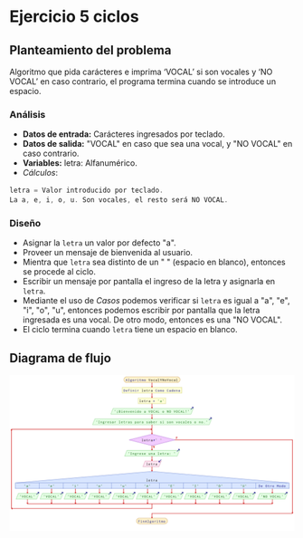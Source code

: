 # Ejercicio 5 ciclos

## Planteamiento del problema

Algoritmo que pida carácteres e imprima ‘VOCAL’ si son vocales y ‘NO VOCAL’ en caso contrario, el programa termina cuando se introduce un espacio.

### Análisis

- **Datos de entrada:** Carácteres ingresados por teclado.
- **Datos de salida:** "VOCAL" en caso que sea una vocal, y "NO VOCAL" en caso contrario.
- **Variables:** letra: Alfanumérico.
- *Cálculos*:
```C
letra = Valor introducido por teclado.
La a, e, i, o, u. Son vocales, el resto será NO VOCAL.
```

### Diseño

- Asignar la `letra` un valor por defecto "a".
- Proveer un mensaje de bienvenida al usuario.
- Mientra que `letra` sea distinto de un " " (espacio en blanco), entonces se procede al ciclo.
- Escribir un mensaje por pantalla el ingreso de la letra y asignarla en `letra`.
- Mediante el uso de *Casos* podemos verificar si `letra` es igual a "a", "e", "i", "o", "u", entonces podemos escribir por pantalla que la letra ingresada es una vocal. De otro modo, entonces es una "NO VOCAL".
- El ciclo termina cuando `letra` tiene un espacio en blanco.

## Diagrama de flujo

![DFD del ejercicio 5 ciclos](./Ejercicio5DFD.png)
